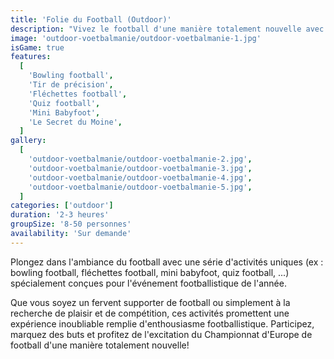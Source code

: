 ```yaml
---
title: 'Folie du Football (Outdoor)'
description: "Vivez le football d'une manière totalement nouvelle avec notre activité spécialement développée"
image: 'outdoor-voetbalmanie/outdoor-voetbalmanie-1.jpg'
isGame: true
features:
  [
    'Bowling football',
    'Tir de précision',
    'Fléchettes football',
    'Quiz football',
    'Mini Babyfoot',
    'Le Secret du Moine',
  ]
gallery:
  [
    'outdoor-voetbalmanie/outdoor-voetbalmanie-2.jpg',
    'outdoor-voetbalmanie/outdoor-voetbalmanie-3.jpg',
    'outdoor-voetbalmanie/outdoor-voetbalmanie-4.jpg',
    'outdoor-voetbalmanie/outdoor-voetbalmanie-5.jpg',
  ]
categories: ['outdoor']
duration: '2-3 heures'
groupSize: '8-50 personnes'
availability: 'Sur demande'
---
```


Plongez dans l'ambiance du football avec une série d'activités uniques (ex : bowling football, fléchettes football, mini babyfoot, quiz football, ...) spécialement conçues pour l'événement footballistique de l'année.

Que vous soyez un fervent supporter de football ou simplement à la recherche de plaisir et de compétition, ces activités promettent une expérience inoubliable remplie d'enthousiasme footballistique. Participez, marquez des buts et profitez de l'excitation du Championnat d'Europe de football d'une manière totalement nouvelle!
